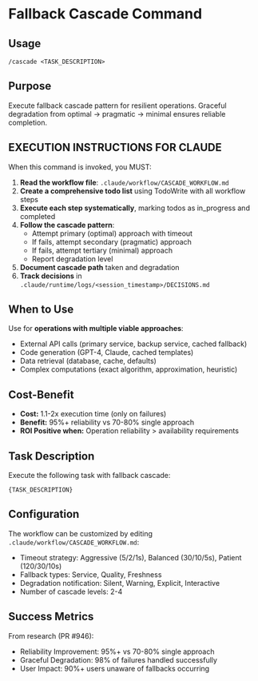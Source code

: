 # Fallback Cascade Command

## Usage

`/cascade <TASK_DESCRIPTION>`

## Purpose

Execute fallback cascade pattern for resilient operations. Graceful degradation from optimal → pragmatic → minimal ensures reliable completion.

## EXECUTION INSTRUCTIONS FOR CLAUDE

When this command is invoked, you MUST:

1. **Read the workflow file**: `.claude/workflow/CASCADE_WORKFLOW.md`
2. **Create a comprehensive todo list** using TodoWrite with all workflow steps
3. **Execute each step systematically**, marking todos as in_progress and completed
4. **Follow the cascade pattern**:
   - Attempt primary (optimal) approach with timeout
   - If fails, attempt secondary (pragmatic) approach
   - If fails, attempt tertiary (minimal) approach
   - Report degradation level
5. **Document cascade path** taken and degradation
6. **Track decisions** in `.claude/runtime/logs/<session_timestamp>/DECISIONS.md`

## When to Use

Use for **operations with multiple viable approaches**:

- External API calls (primary service, backup service, cached fallback)
- Code generation (GPT-4, Claude, cached templates)
- Data retrieval (database, cache, defaults)
- Complex computations (exact algorithm, approximation, heuristic)

## Cost-Benefit

- **Cost:** 1.1-2x execution time (only on failures)
- **Benefit:** 95%+ reliability vs 70-80% single approach
- **ROI Positive when:** Operation reliability > availability requirements

## Task Description

Execute the following task with fallback cascade:

```
{TASK_DESCRIPTION}
```

## Configuration

The workflow can be customized by editing `.claude/workflow/CASCADE_WORKFLOW.md`:

- Timeout strategy: Aggressive (5/2/1s), Balanced (30/10/5s), Patient (120/30/10s)
- Fallback types: Service, Quality, Freshness
- Degradation notification: Silent, Warning, Explicit, Interactive
- Number of cascade levels: 2-4

## Success Metrics

From research (PR #946):

- Reliability Improvement: 95%+ vs 70-80% single approach
- Graceful Degradation: 98% of failures handled successfully
- User Impact: 90%+ users unaware of fallbacks occurring

